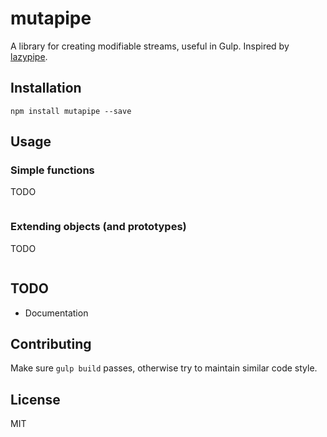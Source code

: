 # mutapipe

A library for creating modifiable streams, useful in Gulp. Inspired by [lazypipe](https://github.com/OverZealous/lazypipe/).

## Installation

```
npm install mutapipe --save
```

## Usage

### Simple functions

TODO
```js
```

### Extending objects (and prototypes)

TODO
```js
```

## TODO

* Documentation

## Contributing

Make sure `gulp build` passes, otherwise try to maintain similar code style.

## License

MIT
